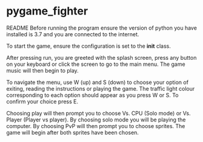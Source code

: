 # pygame_fighter
README
Before running the program ensure the version of python you have installed is 3.7 and you are connected to the internet.

To start the game, ensure the configuration is set to the __init__ class. 

After pressing run, you are greeted with the splash screen, press any button on your keyboard or click the screen to go to the main menu. The game music will then begin to play.

To navigate the menu, use W (up) and S (down) to choose your option of exiting, reading the instructions or playing the game. The traffic light colour corresponding to each option should appear as you press W or S. To confirm your choice press E. 

Choosing play will then prompt you to choose Vs. CPU (Solo mode) or Vs. Player (Player vs player). By choosing solo mode you will be playing the computer. 
By choosing PvP will then prompt you to choose sprites. The game will begin after both sprites have been chosen.
